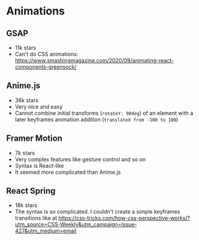 # Animations

## GSAP 

- 11k stars
- Can't do CSS animations: https://www.smashingmagazine.com/2020/09/animating-react-components-greensock/

## Anime.js

- 36k stars
- Very nice and easy
- Cannot combine initial transforms (`rotateY: 90deg`) of an element with a later keyframes animation addition (`translateX from -100 to 100`)

## Framer Motion

- 7k stars
- Very complex features like gesture control and so on
- Syntax is React-like
- It seemed more complicated than Anime.js

## React Spring 

- 18k stars
- The syntax is so complicated. I couldn't create a simple keyframes transitions like at https://css-tricks.com/how-css-perspective-works/?utm_source=CSS-Weekly&utm_campaign=Issue-427&utm_medium=email
